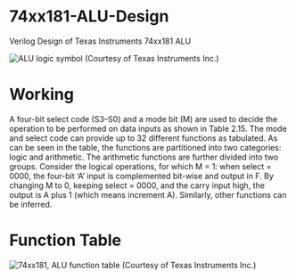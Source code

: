 # 74xx181-ALU-Design
Verilog Design of Texas Instruments 74xx181 ALU

![ALU logic symbol (Courtesy of Texas Instruments Inc.)](https://drive.google.com/file/d/1FTod9c6sFGzS7F6legW2VIY83Q3p2A_5/view?usp=sharing)

# Working

A four-bit select code (S3–S0) and a mode bit (M) are used to decide the operation to be performed on data inputs as shown in Table 2.15. The mode and select code can provide up to 32 different functions as tabulated. As can be seen in the table, the functions are partitioned into two categories: logic and arithmetic. The arithmetic functions are further divided into two groups. Consider the logical operations, for which M = 1: when select = 0000, the four-bit ‘A’ input is complemented bit-wise and output in F. By changing M to 0, keeping select = 0000, and the carry input high, the output is A plus 1 (which means increment A). Similarly, other functions can be inferred.

# Function Table

![74xx181, ALU function table (Courtesy of Texas Instruments Inc.)](https://drive.google.com/open?id=1l11-hO4gwsPU8P6G_24bOFYJu1OpCAci)
